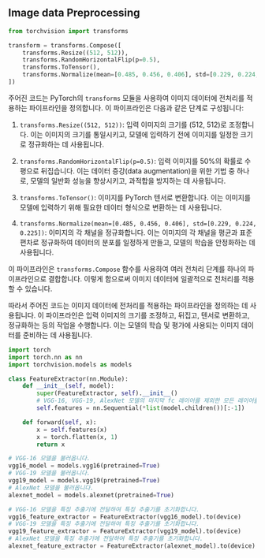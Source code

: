 ## Image data Preprocessing

```python
from torchvision import transforms

transform = transforms.Compose([
    transforms.Resize((512, 512)),
    transforms.RandomHorizontalFlip(p=0.5),
    transforms.ToTensor(),
    transforms.Normalize(mean=[0.485, 0.456, 0.406], std=[0.229, 0.224, 0.225]),
])
```

주어진 코드는 PyTorch의 `transforms` 모듈을 사용하여 이미지 데이터에 전처리를 적용하는 파이프라인을 정의합니다. 이 파이프라인은 다음과 같은 단계로 구성됩니다:

1. `transforms.Resize((512, 512))`: 입력 이미지의 크기를 (512, 512)로 조정합니다. 이는 이미지의 크기를 통일시키고, 모델에 입력하기 전에 이미지를 일정한 크기로 정규화하는 데 사용됩니다.
    
2. `transforms.RandomHorizontalFlip(p=0.5)`: 입력 이미지를 50%의 확률로 수평으로 뒤집습니다. 이는 데이터 증강(data augmentation)을 위한 기법 중 하나로, 모델의 일반화 성능을 향상시키고, 과적합을 방지하는 데 사용됩니다.
    
3. `transforms.ToTensor()`: 이미지를 PyTorch 텐서로 변환합니다. 이는 이미지를 모델에 입력하기 위해 필요한 데이터 형식으로 변환하는 데 사용됩니다.
    
4. `transforms.Normalize(mean=[0.485, 0.456, 0.406], std=[0.229, 0.224, 0.225])`: 이미지의 각 채널을 정규화합니다. 이는 이미지의 각 채널을 평균과 표준편차로 정규화하여 데이터의 분포를 일정하게 만들고, 모델의 학습을 안정화하는 데 사용됩니다.
    

이 파이프라인은 `transforms.Compose` 함수를 사용하여 여러 전처리 단계를 하나의 파이프라인으로 결합합니다. 이렇게 함으로써 이미지 데이터에 일괄적으로 전처리를 적용할 수 있습니다.

따라서 주어진 코드는 이미지 데이터에 전처리를 적용하는 파이프라인을 정의하는 데 사용됩니다. 이 파이프라인은 입력 이미지의 크기를 조정하고, 뒤집고, 텐서로 변환하고, 정규화하는 등의 작업을 수행합니다. 이는 모델의 학습 및 평가에 사용되는 이미지 데이터를 준비하는 데 사용됩니다.


```python
import torch
import torch.nn as nn
import torchvision.models as models

class FeatureExtractor(nn.Module):
    def __init__(self, model):
        super(FeatureExtractor, self).__init__()
        # VGG-16, VGG-19, AlexNet 모델의 마지막 fc 레이어를 제외한 모든 레이어를 가져옵니다.
        self.features = nn.Sequential(*list(model.children())[:-1])

    def forward(self, x):
        x = self.features(x)
        x = torch.flatten(x, 1)
        return x

# VGG-16 모델을 불러옵니다.
vgg16_model = models.vgg16(pretrained=True)
# VGG-19 모델을 불러옵니다.
vgg19_model = models.vgg19(pretrained=True)
# AlexNet 모델을 불러옵니다.
alexnet_model = models.alexnet(pretrained=True)

# VGG-16 모델을 특징 추출기에 전달하여 특징 추출기를 초기화합니다.
vgg16_feature_extractor = FeatureExtractor(vgg16_model).to(device)
# VGG-19 모델을 특징 추출기에 전달하여 특징 추출기를 초기화합니다.
vgg19_feature_extractor = FeatureExtractor(vgg19_model).to(device)
# AlexNet 모델을 특징 추출기에 전달하여 특징 추출기를 초기화합니다.
alexnet_feature_extractor = FeatureExtractor(alexnet_model).to(device)

```